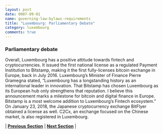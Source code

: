 ```yaml
---
layout: post
date: 0007-09-01
name: governing-law-bylaws-requirements
title: "Luxembourg: Parliamentary Debate"
category: luxembourg
comments: true
---
```


### Parliamentary debate
Overall, Luxembourg has a positive attitude towards fintech and cryptocurrencies. It issued the first national license as a regulated Payment Institution to Bitstamp, making it the first fully-licenses bitcoin exchange in Europe, back in July 2016. Luxembourg’s Minister of Finance Pierre Gramegna stated, “Luxembourg has a longstanding history as an international leader in innovation. That Bitstamp has chosen Luxembourg as its European hub only strengthens that reputation. I believe this announcement marks a milestone for bitcoin and digital finance in Europe. Bitstamp is a most welcome addition to Luxembourg’s Fintech ecosystem.” On January 23, 2018, the Japanese cryptocurrency exchange BitFlyer obtained a license as well. C2Cx, an exchange focused on the Chinese market, is also registered in Luxembourg.



| **[Previous Section]( https://neo-project.github.io/global-blockchain-compliance-hub//luxembourg/luxembourg-tax-and-auditing-requirements.html)** | **[Next Section]( https://neo-project.github.io/global-blockchain-compliance-hub//luxembourg/luxembourg-laws-token-sales.html)** |
